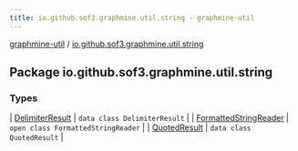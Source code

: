 ```yaml
---
title: io.github.sof3.graphmine.util.string - graphmine-util
---
```


[graphmine-util](../index.html) / [io.github.sof3.graphmine.util.string](./index.html)

## Package io.github.sof3.graphmine.util.string

### Types

| [DelimiterResult](-delimiter-result/index.html) | `data class DelimiterResult` |
| [FormattedStringReader](-formatted-string-reader/index.html) | `open class FormattedStringReader` |
| [QuotedResult](-quoted-result/index.html) | `data class QuotedResult` |

